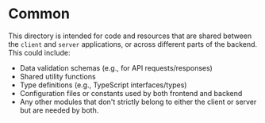 # Common

This directory is intended for code and resources that are shared between the `client` and `server` applications, or across different parts of the backend.
This could include:
- Data validation schemas (e.g., for API requests/responses)
- Shared utility functions
- Type definitions (e.g., TypeScript interfaces/types)
- Configuration files or constants used by both frontend and backend
- Any other modules that don't strictly belong to either the client or server but are needed by both.
